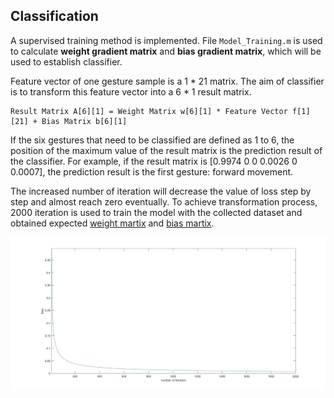 Classification
--
A supervised training method is implemented. File `Model_Training.m` is used to calculate **weight gradient matrix** and **bias gradient matrix**, which will be used to establish classifier. <br> 

Feature vector of one gesture sample is a 1 * 21 matrix. The aim of classifier is to transform this feature vector into a 6 * 1 result matrix.<br>
```
Result Matrix A[6][1] = Weight Matrix w[6][1] * Feature Vector f[1][21] + Bias Matrix b[6][1]
```
If the six gestures that need to be classified are defined as 1 to 6, the position of the maximum value of the result matrix is the prediction result of the classifier. For example, if the result matrix is [0.9974 0 0 0.0026 0 0.0007], the prediction result is the first gesture: forward movement. <br> 

The increased number of iteration will decrease the value of loss step by step and almost reach zero eventually. To achieve transformation process, 2000 iteration is used to train the model with the collected dataset and obtained expected [weight martix](https://github.com/Real-time-embedded10/Magic-Music-Player/blob/master/Software/Hand%20Gesture%20Recognition/Software%20Used%20in%20Database%20Establishment/4.%20Classification/weight_gradient_matrix.xlsx) and [bias martix](https://github.com/Real-time-embedded10/Magic-Music-Player/blob/master/Software/Hand%20Gesture%20Recognition/Software%20Used%20in%20Database%20Establishment/4.%20Classification/bias_gradient_matrix.xlsx). <br>

![](https://github.com/Real-time-embedded10/Magic-Music-Player/blob/master/Software/Hand%20Gesture%20Recognition/Software%20Used%20in%20Database%20Establishment/4.%20Classification/loss-number%20of%20iteration.jpg)
 
 
